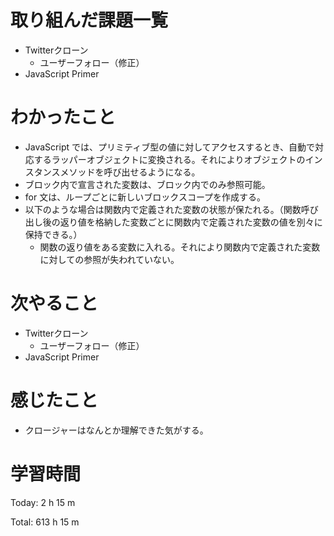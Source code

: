 # 取り組んだ課題一覧
- Twitterクローン
  - ユーザーフォロー（修正）
- JavaScript Primer

# わかったこと
- JavaScript では、プリミティブ型の値に対してアクセスするとき、自動で対応するラッパーオブジェクトに変換される。それによりオブジェクトのインスタンスメソッドを呼び出せるようになる。
- ブロック内で宣言された変数は、ブロック内でのみ参照可能。
- for 文は、ループごとに新しいブロックスコープを作成する。
- 以下のような場合は関数内で定義された変数の状態が保たれる。（関数呼び出し後の返り値を格納した変数ごとに関数内で定義された変数の値を別々に保持できる。）
  - 関数の返り値をある変数に入れる。それにより関数内で定義された変数に対しての参照が失われていない。

# 次やること
- Twitterクローン
  - ユーザーフォロー（修正）
- JavaScript Primer

# 感じたこと
- クロージャーはなんとか理解できた気がする。

# 学習時間
Today: 2 h 15 m

Total: 613 h 15 m
